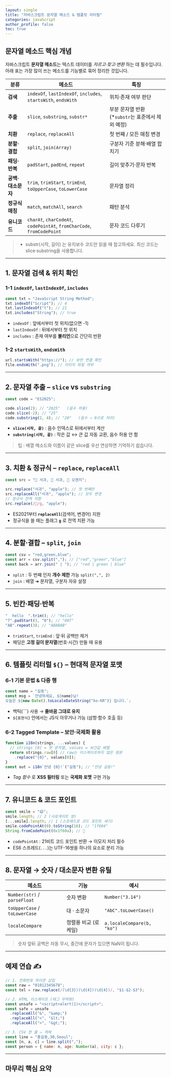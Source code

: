 ```yaml
---
layout: single
title: "자바스크립트 문자열 메소드 & 템플릿 리터럴"
categories: javaScript
author_profile: false
toc: true
---
```


## 문자열 메소드 핵심 개념

자바스크립트 **문자열 메소드**는 텍스트 데이터를 _자르고·찾고·변환_ 하는 데 필수입니다. 아래 표는 가장 많이 쓰는 메소드를 기능별로 묶어 정리한 것입니다.

| 분류              | 메소드                                                                 | 특징                                               |
| ----------------- | ---------------------------------------------------------------------- | -------------------------------------------------- |
| **검색**          | `indexOf`, `lastIndexOf`, `includes`, `startsWith`, `endsWith`         | 위치·존재 여부 판단                                |
| **추출**          | `slice`, `substring`, `substr*`                                        | 부분 문자열 반환 (\*`substr`는 표준에서 제외 예정) |
| **치환**          | `replace`, `replaceAll`                                                | 첫 번째 / 모든 매칭 변경                           |
| **분할·결합**     | `split`, `join(Array)`                                                 | 구분자 기준 분해·배열 합치기                       |
| **패딩·반복**     | `padStart`, `padEnd`, `repeat`                                         | 길이 맞추기·문자 반복                              |
| **공백·대소문자** | `trim`, `trimStart`, `trimEnd`, `toUpperCase`, `toLowerCase`           | 문자열 정리                                        |
| **정규식 매칭**   | `match`, `matchAll`, `search`                                          | 패턴 분석                                          |
| **유니코드**      | `charAt`, `charCodeAt`, `codePointAt`, `fromCharCode`, `fromCodePoint` | 문자 코드 다루기                                   |

> - substr(시작, 길이) 는 유지보수 코드만 읽을 때 참고하세요. 최신 코드는 slice·substring을 사용합니다.

---

## 1. 문자열 검색 & 위치 확인

### 1-1 `indexOf`, `lastIndexOf`, `includes`

```jsx
const txt = "JavaScript String Method";
txt.indexOf("Script"); // 4
txt.lastIndexOf("t"); // 21
txt.includes("String"); // true
```

- `indexOf` : 앞에서부터 첫 위치(없으면 -1)
- `lastIndexOf` : 뒤에서부터 첫 위치
- `includes` : 존재 여부를 **불리언**으로 간단히 반환

### 1-2 `startsWith`, `endsWith`

```jsx
url.startsWith("https://"); // 보안 연결 확인
file.endsWith(".png"); // 이미지 파일 여부
```

---

## 2. 문자열 추출 – `slice` vs `substring`

```jsx
const code = "ES2025";

code.slice(2); // "2025"   (음수 허용)
code.slice(-2); // "25"
code.substring(2, 4); // "20"   (음수 → 0으로 처리)
```

- **`slice(시작, 끝)`** : 음수 인덱스로 뒤에서부터 계산
- **`substring(시작, 끝)`** : 작은 값 ↔ 큰 값 자동 교환, 음수 허용 안 함

> 팁 : 배열 메소드와 이름이 같은 slice를 우선 연상하면 기억하기 쉽습니다.

---

## 3. 치환 & 정규식 – `replace`, `replaceAll`

```jsx
const src = "🍎 사과, 🍎 사과, 🍊 오렌지";

src.replace("사과", "apple"); // 첫 번째만
src.replaceAll("사과", "apple"); // 모두 변경
// 정규식 전역 치환
src.replace(/🍎/g, "apple");
```

- ES2021부터 **`replaceAll`**(검색어, 변경어) 지원
- 정규식을 쓸 때는 플래그 **`g`** 로 전역 치환 가능

---

## 4. 분할·결합 – `split`, `join`

```jsx
const csv = "red,green,blue";
const arr = csv.split(","); // ["red","green","blue"]
const back = arr.join(" | "); // "red | green | blue"
```

- `split` : 두 번째 인자 **개수 제한** 가능 `split(",", 2)`
- `join` : 배열 ➜ 문자열, 구분자 자유 설정

---

## 5. 빈칸·패딩·반복

```jsx
"  hello  ".trim(); // "hello"
"7".padStart(3, "0"); // "007"
"AB".repeat(3); // "ABABAB"
```

- `trimStart`, `trimEnd` : 앞·뒤 공백만 제거
- 패딩은 **고정 길이 문자열**(번호·시간) 만들 때 유용

---

## 6. 템플릿 리터럴 `${}` – 현대적 문자열 포맷

### 6-1 기본 문법 & 다중 행

```jsx
const name = "길동";
const msg = `안녕하세요, ${name}님!
오늘은 ${new Date().toLocaleDateString("ko-KR")} 입니다.`;
```

- 백틱(```) 사용 → **줄바꿈 그대로 유지**
- `${표현식}` 안에서는 JS식 아무거나 가능 (삼항·함수 호출 등)

### 6-2 Tagged Template – 보안·국제화 활용

```jsx
function i18n(strings, ...values) {
  // strings [0] = 첫 문자열, values = 보간값 배열
  return strings.raw[0] // raw는 이스케이프하지 않은 원본
    .replace("{0}", values[0]);
}
const out = i18n`안녕 {0}!`("길동"); // "안녕 길동!"
```

- _Tag 함수_ 로 **XSS 필터링** 또는 **국제화 포맷** 구현 가능

---

## 7. 유니코드 & 코드 포인트

```jsx
const smile = "😄";
smile.length; // 2 (서로게이트 쌍)
[...smile].length; // 1 (스프레드로 코드 포인트 세기)
smile.codePointAt(0).toString(16); // "1f604"
String.fromCodePoint(0x1f60a); // 🙂
```

- `codePointAt` : 21비트 코드 포인트 반환 → 이모지 처리 필수
- ES6 스프레드(`...`)는 UTF-16쌍을 하나의 요소로 분리 가능

---

## 8. 문자열 → 숫자 / 대소문자 변환 유틸

| 메소드                        | 기능                 | 예시                       |
| ----------------------------- | -------------------- | -------------------------- |
| `Number(str)` / `parseFloat`  | 숫자 변환            | `Number("3.14")`           |
| `toUpperCase` / `toLowerCase` | 대 · 소문자          | `"AbC".toLowerCase()`      |
| `localeCompare`               | 정렬용 비교 (로케일) | `a.localeCompare(b, "ko")` |

> 숫자 앞뒤 공백은 자동 무시, 중간에 문자가 있으면 NaN이 됩니다.

---

## 예제 연습 ✍️

```jsx
// 1. 전화번호 하이픈 삽입
const raw = "01012345678";
const tel = raw.replace(/(\d{3})(\d{4})(\d{4})/, "$1-$2-$3");

// 2. HTML 이스케이프 (태그 무력화)
const unsafe = "<script>alert(1)</script>";
const safe = unsafe
  .replaceAll("&", "&amp;")
  .replaceAll("<", "&lt;")
  .replaceAll(">", "&gt;");

// 3. CSV 한 줄 → 객체
const line = "홍길동,30,Seoul";
const [n, a, c] = line.split(",");
const person = { name: n, age: Number(a), city: c };
```

---

## 마무리 핵심 요약
